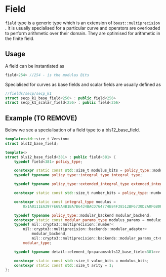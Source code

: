 # Field

`field` type is a generic type which is an extension of `boost::multiprecision` . It is usually specialised for a particular curve and operators are overloaded to perform arithmetic over their domain. They are optimised for arithmetic in the finite field.

## Usage

A field can be instantiated as

```cpp
field<254> //254 - is the modulus Bits
```

Specialised for curves as base fields and scalar fields are usually defined as

```cpp
//fields/secp/secp_k1
struct secp_k1_base_field<256> : public field<256>
struct secp_k1_scalar_field<256> : public field<256>
```

## Example (TO REMOVE)

Below we see a specialisation of a field type to a bls12\_base\_field.

```cpp
template<std::size_t Version>
struct bls12_base_field;

template<>
struct bls12_base_field<381> : public field<381> {
	typedef field<381> policy_type;

	constexpr static const std::size_t modulus_bits = policy_type::modulus_bits;
	typedef typename policy_type::integral_type integral_type;

	typedef typename policy_type::extended_integral_type extended_integral_type;

	constexpr static const std::size_t number_bits = policy_type::number_bits;

	constexpr static const integral_type modulus =
		0x1A0111EA397FE69A4B1BA7B6434BACD764774B84F38512BF6730D2A0F6B0F6241EABFFFEB153FFFFB9FEFFFFFFFFAAAB_cppui381;

	typedef typename policy_type::modular_backend modular_backend;
	constexpr static const modular_params_type modulus_params = modulus;
	typedef nil::crypto3::multiprecision::number<
		nil::crypto3::multiprecision::backends::modular_adaptor<
			modular_backend,
			nil::crypto3::multiprecision::backends::modular_params_ct<modular_backend, modulus_params>>>
		modular_type;

	typedef typename detail::element_fp<params<bls12_base_field<381>>> value_type;

	constexpr static const std::size_t value_bits = modulus_bits;
	constexpr static const std::size_t arity = 1;
};
```

